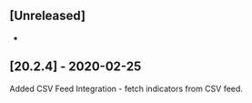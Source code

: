## [Unreleased]
-

## [20.2.4] - 2020-02-25
Added CSV Feed Integration - fetch indicators from CSV feed.
